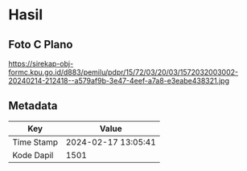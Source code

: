 # Hasil

## Foto C Plano

https://sirekap-obj-formc.kpu.go.id/d883/pemilu/pdpr/15/72/03/20/03/1572032003002-20240214-212418--a579af9b-3e47-4eef-a7a8-e3eabe438321.jpg


## Metadata

| Key        | Value               |
| ---------- | ------------------- |
| Time Stamp | 2024-02-17 13:05:41 |
| Kode Dapil | 1501                |



